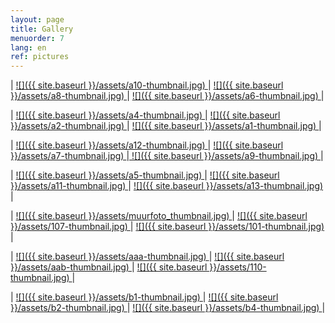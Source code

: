 ```yaml
---
layout: page
title: Gallery
menuorder: 7
lang: en
ref: pictures
---
```

| <a href="/assets/a10.jpg"> ![]({{ site.baseurl }}/assets/a10-thumbnail.jpg) </a> | <a href="/assets/a8.jpg"> ![]({{ site.baseurl }}/assets/a8-thumbnail.jpg) </a> | <a href="/assets/a6.jpg">  ![]({{ site.baseurl }}/assets/a6-thumbnail.jpg) </a> |

| <a href="/assets/a4.jpg"> ![]({{ site.baseurl }}/assets/a4-thumbnail.jpg) </a> | <a href="/assets/a2.jpg"> ![]({{ site.baseurl }}/assets/a2-thumbnail.jpg) </a> | <a href="/assets/a1.jpg">![]({{ site.baseurl }}/assets/a1-thumbnail.jpg) </a> |

|  <a href="/assets/a12.jpg">  ![]({{ site.baseurl }}/assets/a12-thumbnail.jpg) </a> | <a href="/assets/a7.jpg"> ![]({{ site.baseurl }}/assets/a7-thumbnail.jpg) </a>|<a href="/assets/a9.jpg"> ![]({{ site.baseurl }}/assets/a9-thumbnail.jpg) </a>|

| <a href="/assets/a5.jpg">  ![]({{ site.baseurl }}/assets/a5-thumbnail.jpg) </a> | <a href="/assets/a11.jpg"> ![]({{ site.baseurl }}/assets/a11-thumbnail.jpg) </a> | <a href="/assets/a13.jpg"> ![]({{ site.baseurl }}/assets/a13-thumbnail.jpg) </a>|

| <a href="/assets/muurfoto.jpg"> ![]({{ site.baseurl }}/assets/muurfoto_thumbnail.jpg) </a> | <a href="/assets/107.jpg"> ![]({{ site.baseurl }}/assets/107-thumbnail.jpg) </a> | <a href="/assets/101.jpg">![]({{ site.baseurl }}/assets/101-thumbnail.jpg) </a> |

| <a href="/assets/aaa.jpg"> ![]({{ site.baseurl }}/assets/aaa-thumbnail.jpg) </a> | <a href="/assets/aab.jpg"> ![]({{ site.baseurl }}/assets/aab-thumbnail.jpg) </a> | <a href="/assets/110.jpg">  ![]({{ site.baseurl }}/assets/110-thumbnail.jpg) </a> |

|  <a href="/assets/b1.jpg">  ![]({{ site.baseurl }}/assets/b1-thumbnail.jpg) </a> |  <a href="/assets/b2.jpg"> ![]({{ site.baseurl }}/assets/b2-thumbnail.jpg) </a> | <a href="/assets/b4.jpg"> ![]({{ site.baseurl }}/assets/b4-thumbnail.jpg) </a>|

